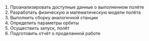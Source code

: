 1) Проанализировать доступные данные о выполненном полёте
2) Разработать физическую и математическую модели полёта 
3) Выполнить сборку аналогичной станции 
4) Определить параметры орбиты 
5) Осуществить запуск, полёт
6) Подготовить отчёт о проделанной работе